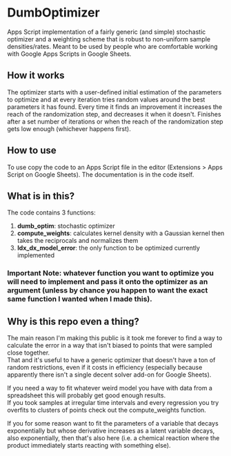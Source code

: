 # DumbOptimizer
Apps Script implementation of a fairly generic (and simple) stochastic optimizer and a weighting scheme that is robust to non-uniform sample densities/rates. Meant to be used by people who are comfortable working with Google Apps Scripts in Google Sheets.

## How it works
The optimizer starts with a user-defined initial estimation of the parameters to optimize and at every iteration tries random values around the best parameters it has found. Every time it finds an improvement it increases the reach of the randomization step, and decreases it when it doesn't. Finishes after a set number of iterations or when the reach of the randomization step gets low enough (whichever happens first).

## How to use
To use copy the code to an Apps Script file in the editor (Extensions > Apps Script on Google Sheets).
The documentation is in the code itself.

## What is in this?
The code contains 3 functions:
1. **dumb_optim**: stochastic optimizer
2. **compute_weights**: calculates kernel density with a Gaussian kernel then takes the reciprocals and normalizes them
3. **ldx_dx_model_error**: the only function to be optimized currently implemented 



### Important Note: whatever function you want to optimize you will need to implement and pass it onto the optimizer as an argument (unless by chance you happen to want the exact same function I wanted when I made this).

## Why is this repo even a thing?

The main reason I'm making this public is it took me forever to find a way to calculate the error in a way that isn't biased to points that were sampled close together.   
That and it's useful to have a generic optimizer that doesn't have a ton of random restrictions, even if it costs in efficiency (especially because apparently there isn't a single decent solver add-on for Google Sheets). 

If you need a way to fit whatever weird model you have with data from a spreadsheet this will probably get good enough results.    
If you took samples at irregular time intervals and every regression you try overfits to clusters of points check out the compute_weights function.

If you for some reason want to fit the parameters of a variable that decays exponentially but whose derivative increases as a latent variable decays, also exponentially, then that's also here (i.e. a chemical reaction where the product immediately starts reacting with something else).
